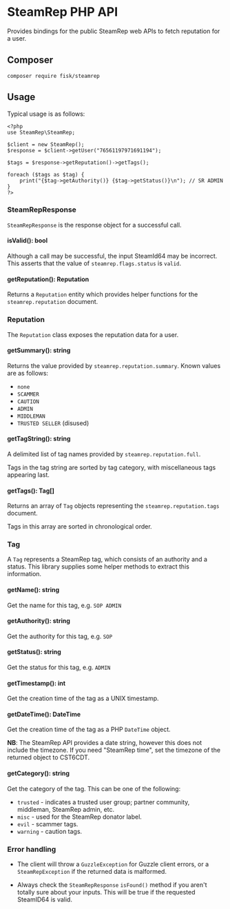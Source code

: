 # SteamRep PHP API

Provides bindings for the public SteamRep web APIs to fetch reputation for a user.

## Composer

```
composer require fisk/steamrep
```

## Usage  

Typical usage is as follows:

```
<?php
use SteamRep\SteamRep;

$client = new SteamRep();
$response = $client->getUser("76561197971691194");

$tags = $response->getReputation()->getTags();

foreach ($tags as $tag) {
    print("{$tag->getAuthority()} {$tag->getStatus()}\n"); // SR ADMIN
}
?>
```

### SteamRepResponse

`SteamRepResponse` is the response object for a successful call.

#### isValid(): bool

Although a call may be successful, the input SteamId64 may be incorrect.
This asserts that the value of `steamrep.flags.status` is `valid`.

#### getReputation(): Reputation

Returns a `Reputation` entity which provides helper functions for the `steamrep.reputation` document.

### Reputation

The `Reputation` class exposes the reputation data for a user.

#### getSummary(): string

Returns the value provided by `steamrep.reputation.summary`. Known values are as follows:

* `none`
* `SCAMMER`
* `CAUTION`
* `ADMIN`
* `MIDDLEMAN`
* `TRUSTED SELLER` (disused)

#### getTagString(): string

A delimited list of tag names provided by `steamrep.reputation.full`.

Tags in the tag string are sorted by tag category, with miscellaneous tags appearing last.

#### getTags(): Tag[]

Returns an array of `Tag` objects representing the `steamrep.reputation.tags` document.

Tags in this array are sorted in chronological order.

### Tag

A `Tag` represents a SteamRep tag, which consists of an authority and a status. This library supplies some helper methods to extract this information.

#### getName(): string

Get the name for this tag, e.g. `SOP ADMIN`

#### getAuthority(): string

Get the authority for this tag, e.g. `SOP`

#### getStatus(): string

Get the status for this tag, e.g. `ADMIN`

#### getTimestamp(): int

Get the creation time of the tag as a UNIX timestamp.

#### getDateTime(): DateTime

Get the creation time of the tag as a PHP `DateTime` object.

**NB**: The SteamRep API provides a date string, however this does not include the timezone.
If you need "SteamRep time", set the timezone of the returned object to CST6CDT.

#### getCategory(): string

Get the category of the tag. This can be one of the following:

* `trusted` - indicates a trusted user group; partner community, middleman, SteamRep admin, etc.
* `misc`    - used for the SteamRep donator label.
* `evil`    - scammer tags.
* `warning` - caution tags.

### Error handling

* The client will throw a `GuzzleException` for Guzzle client errors, or a `SteamRepException` if 
the returned data is malformed.

* Always check the `SteamRepResponse` `isFound()` method if you aren't totally sure about 
your inputs. This will be true if the requested SteamID64 is valid.